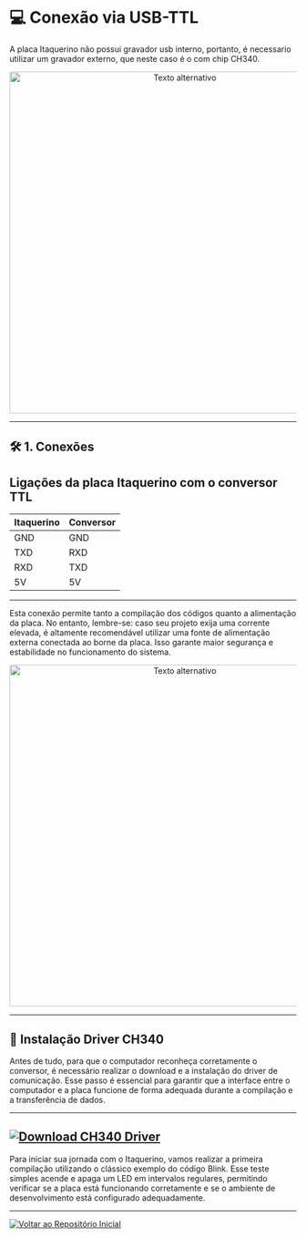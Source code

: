# 💻 Conexão via USB-TTL

A placa Itaquerino não possui gravador usb interno, portanto, é necessario utilizar um gravador externo, que neste caso é o com chip CH340.

<div align="center">
  <img src="https://github.com/user-attachments/assets/2de064fc-d060-4de1-8695-da79a4c40526" alt="Texto alternativo" width="600">
</div>

---

## 🛠️ 1. Conexões

## Ligações da placa Itaquerino com o conversor TTL

<div align="center">
  
| Itaquerino | Conversor |
|---|---|
| GND | GND |
| TXD | RXD |
| RXD | TXD |
| 5V | 5V |

</div>

---

Esta conexão permite tanto a compilação dos códigos quanto a alimentação da placa. No entanto, lembre-se: caso seu projeto exija uma corrente elevada, é altamente recomendável utilizar uma fonte de alimentação externa conectada ao borne da placa. Isso garante maior segurança e estabilidade no funcionamento do sistema.

<div align="center">
  <img src="https://github.com/user-attachments/assets/98dc0dda-41a2-4e1c-87cb-3221c90491b6" alt="Texto alternativo" width="600">
</div>

---
## 🚀 Instalação Driver CH340

Antes de tudo, para que o computador reconheça corretamente o conversor, é necessário realizar o download e a instalação do driver de comunicação. Esse passo é essencial para garantir que a interface entre o computador e a placa funcione de forma adequada durante a compilação e a transferência de dados.

---

[![Download CH340 Driver](https://img.shields.io/badge/Baixar-Driver%20CH340-28a745?style=for-the-badge&logo=download)](https://bitabittecnologia.com.br/wp-content/uploads/2022/05/CH341SER_DRIVER.zip)
---

Para iniciar sua jornada com o Itaquerino, vamos realizar a primeira compilação utilizando o clássico exemplo do código Blink. Esse teste simples acende e apaga um LED em intervalos regulares, permitindo verificar se a placa está funcionando corretamente e se o ambiente de desenvolvimento está configurado adequadamente.

---
[![Voltar ao Repositório Inicial](https://img.shields.io/badge/Voltar%20ao%20Reposit%C3%B3rio%20Inicial-blue?style=for-the-badge&logo=github)](https://github.com/PedroLedo/Itaquerino/tree/main)
